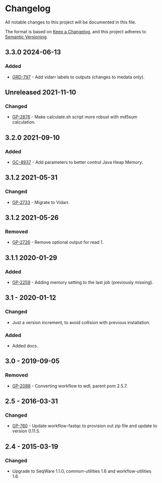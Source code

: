 # Changelog
All notable changes to this project will be documented in this file.

The format is based on [Keep a Changelog](https://keepachangelog.com/en/1.0.0/),
and this project adheres to [Semantic Versioning](https://semver.org/spec/v2.0.0.html).

## 3.3.0 2024-06-13
### Added
- [GRD-797](https://jira.oicr.on.ca/browse/GRD-797) - Add vidarr labels to outputs (changes to medata only).

## Unreleased 2021-11-10
### Changed
- [GP-2876](https://jira.oicr.on.ca/browse/GP-2876) - Make calculate.sh script more robust with md5sum calculation.

## 3.2.0 2021-09-10
### Added
- [GC-8937](https://jira.oicr.on.ca/browse/GC-8937) - Add parameters to better control Java Heap Memory.

## 3.1.2 2021-05-31
### Changed
- [GP-2733](https://jira.oicr.on.ca/browse/GP-2733) - Migrate to Vidarr.

## 3.1.2 2021-05-26
### Removed
- [GP-2726](https://jira.oicr.on.ca/browse/GP-2726) - Remove optional output for read 1.

## 3.1.1 2020-01-29
### Added
- [GP-2259](https://jira.oicr.on.ca/browse/GP-2259) - Adding memory setting to the last job (previously missing).

## 3.1 - 2020-01-12
### Changed
- Just a version increment, to avoid collision with previous installation.

### Added
- Added docs.

## 3.0 - 2019-09-05
### Removed
- [GP-2088](https://jira.oicr.on.ca/browse/GP-2088) - Converting workflow to wdl, parent pom 2.5.7.

## 2.5 - 2016-03-31
### Changed
- [GP-760](https://jira.oicr.on.ca/browse/GP-760) - Update workflow-fastqc to provision out zip file and update to version 0.11.5.

## 2.4 - 2015-03-19
### Changed
- Upgrade to SeqWare 1.1.0, common-utilities 1.6 and workflow-utilities 1.6.
